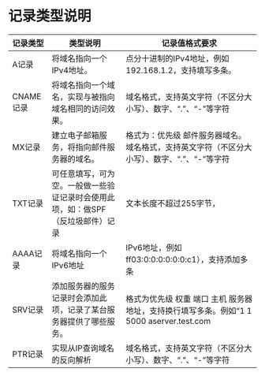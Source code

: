 # 记录类型说明

| 记录类型 | 类型说明 | 记录值格式要求 |
| --- | --- | --- |
| A记录 | 将域名指向一个IPv4地址。 | 点分十进制的IPv4地址，例如192.168.1.2，支持填写多条。|
| CNAME记录 | 将域名指向一个域名，实现与被指向域名相同的访问效果。| 域名格式，支持英文字符（不区分大小写）、数字、“.”、“-”等字符 |
| MX记录 | 建立电子邮箱服务，将指向邮件服务器的域名。 | 格式为：优先级 邮件服务器域名。域名格式，支持英文字符（不区分大小写）、数字、“.”、“-”等字符 |
| TXT记录 | 可任意填写，可为空。一般做一些验证记录时会使用此项，如：做SPF（反垃圾邮件）记录 | 文本长度不超过255字节， |
| AAAA记录 | 将域名指向一个IPv6地址 | IPv6地址，例如ff03:0:0:0:0:0:0:c1），支持添加多条 |
| SRV记录 | 添加服务器的服务记录时会添加此项，记录了某台服务器提供了哪些服务。| 格式为优先级 权重 端口 主机 服务器地址，支持换行填写多条。例如“1 1 5000 aserver.test.com |
| PTR记录 | 实现从IP查询域名的反向解析 | 域名格式，支持英文字符（不区分大小写）、数字、“.”、“-”等字符 |
